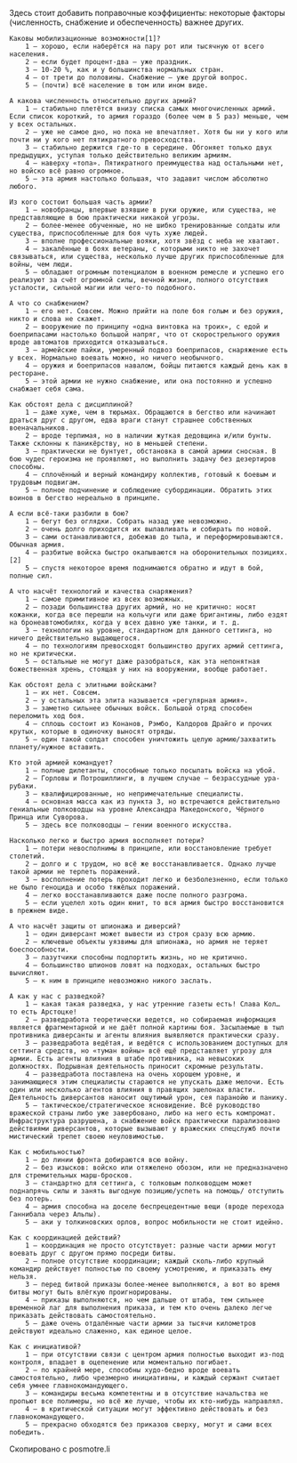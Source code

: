 Здесь стоит добавить поправочные коэффициенты: некоторые факторы (численность, снабжение и обеспеченность) важнее других.

    Каковы мобилизационные возможности[1]?
        1 — хорошо, если наберётся на пару рот или тысячную от всего населения.
        2 — если будет процент-два — уже праздник.
        3 — 10-20 %, как и у большинства нормальных стран.
        4 — от трети до половины. Снабжение — уже другой вопрос.
        5 — (почти) всё население в том или ином виде.

    А какова численность относительно других армий?
        1 — стабильно плетётся внизу списка самых многочисленных армий. Если список короткий, то армия гораздо (более чем в 5 раз) меньше, чем у всех остальных.
        2 — уже не самое дно, но пока не впечатляет. Хотя бы ни у кого или почти ни у кого нет пятикратного превосходства.
        3 — стабильно держится где-то в середине. Обгоняет только двух предыдущих, уступая только действительно великим армиям.
        4 — наверху «топа». Пятикратного преимущества над остальными нет, но войско всё равно огромное.
        5 — эта армия настолько большая, что задавит числом абсолютно любого.

    Из кого состоит большая часть армии?
        1 — новобранцы, впервые взявшие в руки оружие, или существа, не представляющие в бою практически никакой угрозы.
        2 — более-менее обученные, но не шибко тренированные солдаты или существа, приспособленные для боя чуть хуже людей.
        3 — вполне профессиональные вояки, хотя звёзд с неба не хватают.
        4 — закалённые в боях ветераны, с которыми никто не захочет связываться, или существа, несколько лучше других приспособленные для войны, чем люди.
        5 — обладают огромным потенциалом в военном ремесле и успешно его реализуют за счёт огромной силы, вечной жизни, полного отсутствия усталости, сильной магии или чего-то подобного.

    А что со снабжением?
        1 — его нет. Совсем. Можно прийти на поле боя голым и без оружия, никто и слова не скажет.
        2 — вооружение по принципу «одна винтовка на троих», с едой и боеприпасами настолько большой напряг, что от скорострельного оружия вроде автоматов приходится отказываться.
        3 — армейские пайки, умеренный подвоз боеприпасов, снаряжение есть у всех. Нормально воевать можно, но ничего необычного.
        4 — оружия и боеприпасов навалом, бойцы питаются каждый день как в ресторане.
        5 — этой армии не нужно снабжение, или она постоянно и успешно снабжает себя сама.

    Как обстоят дела с дисциплиной?
        1 — даже хуже, чем в тюрьмах. Обращаются в бегство или начинают драться друг с другом, едва враги станут страшнее собственных военачальников.
        2 — вроде терпимая, но в наличии жуткая дедовщина и/или бунты. Также склонны к паникёрству, но в меньшей степени.
        3 — практически не бунтует, обстановка в самой армии сносная. В бою чудес героизма не проявляют, но выполнить задачу без дезертиров способны.
        4 — сплочённый и верный командиру коллектив, готовый к боевым и трудовым подвигам.
        5 — полное подчинение и соблюдение субординации. Обратить этих воинов в бегство нереально в принципе.

    А если всё-таки разбили в бою?
        1 — бегут без оглядки. Собрать назад уже невозможно.
        2 — очень долго приходится их вылавливать и собирать по новой.
        3 — сами останавливаются, добежав до тыла, и переформировываются. Обычная армия.
        4 — разбитые войска быстро окапываются на оборонительных позициях.[2]
        5 — спустя некоторое время поднимаются обратно и идут в бой, полные сил.

    А что насчёт технологий и качества снаряжения?
        1 — самое примитивное из всех возможных.
        2 — позади большинства других армий, но не критично: носят кожанки, когда все перешли на кольчуги или даже бригантины, либо ездят на бронеавтомобилях, когда у всех давно уже танки, и т. д.
        3 — технологии на уровне, стандартном для данного сеттинга, но ничего действительно выдающегося.
        4 — по технологиям превосходят большинство других армий сеттинга, но не критически.
        5 — остальные не могут даже разобраться, как эта непонятная божественная хрень, стоящая у них на вооружении, вообще работает.

    Как обстоят дела с элитными войсками?
        1 — их нет. Совсем.
        2 — у остальных эта элита называется «регулярная армия».
        3 — заметно сильнее обычных войск. Большой отряд способен переломить ход боя.
        4 — сплошь состоит из Конанов, Рэмбо, Калдоров Драйго и прочих крутых, которые в одиночку выносят отряды.
        5 — один такой солдат способен уничтожить целую армию/захватить планету/нужное вставить.

    Кто этой армией командует?
        1 — полные дилетанты, способные только посылать войска на убой.
        2 — Горловы и Потрошиллинги, в лучшем случае — безрассудные ура-рубаки.
        3 — квалифицированные, но непримечательные специалисты.
        4 — основная масса как из пункта 3, но встречаются действительно гениальные полководцы на уровне Александра Македонского, Чёрного Принца или Суворова.
        5 — здесь все полководцы — гении военного искусства.

    Насколько легко и быстро армия восполняет потери?
        1 — потери невосполнимы в принципе, или восстановление требует столетий.
        2 — долго и с трудом, но всё же восстанавливается. Однако лучше такой армии не терпеть поражений.
        3 — восполнение потерь проходит легко и безболезненно, если только не было геноцида и особо тяжёлых поражений.
        4 — легко восстанавливаются даже после полного разгрома.
        5 — если уцелел хоть один юнит, то вся армия быстро восстановится в прежнем виде.

    А что насчёт защиты от шпионажа и диверсий?
        1 — один диверсант может вывести из строя сразу всю армию.
        2 — ключевые объекты уязвимы для шпионажа, но армия не теряет боеспособности.
        3 — лазутчики способны подпортить жизнь, но не критично.
        4 — большинство шпионов ловят на подходах, остальных быстро вычисляют.
        5 — к ним в принципе невозможно никого заслать.

    А как у нас с разведкой?
        1 — какая такая разведка, у нас утренние газеты есть! Слава Кол… то есть Арстоцке!
        2 — разведработа теоретически ведется, но собираемая информация является фрагментарной и не даёт полной картины боя. Засылаемые в тыл противника диверсанты и агенты влияния выявляются практически сразу.
        3 — разведработа ведётая, и ведётся с использованием доступных для сеттинга средств, но «туман войны» всё ещё представляет угрозу для армии. Есть агенты влияния в штабе противника, на невысоких должностях. Подрывная деятельность приносит скромные результаты.
        4 — разведработа поставлена на очень хорошем уровне, и занимающиеся этим специалисты стараются не упускать даже мелочи. Есть один или несколько агентов влияния в правящих эшелонах власти. Деятельность диверсантов наносит ощутимый урон, сея паранойю и панику.
        5 — тактическое/стратегическое ясновидение. Всё руководство вражеской страны либо уже завербовано, либо на него есть компромат. Инфраструктура разрушена, а снабжение войск практически парализовано действиями диверсантов, которые вызывают у вражеских спецслужб почти мистический трепет своею неуловимостью.

    Как с мобильностью?
        1 — до линии фронта добираются всю войну.
        2 — без изысков: войско или отяжелено обозом, или не предназначено для стремительных марш-бросков.
        3 — стандартно для сеттинга, с толковым полководцем может поднапрячь силы и занять выгодную позицию/успеть на помощь/ отступить без потерь.
        4 — армия способна на доселе беспрецедентные вещи (вроде перехода Ганнибала через Альпы).
        5 — аки у толкиновских орлов, вопрос мобильности не стоит идейно.

    Как с координацией действий?
        1 — координация не просто отсутствует: разные части армии могут воевать друг с другом прямо посреди битвы.
        2 — полное отсутствие координации; каждый сколь-либо крупный командир действует полностью по своему усмотрению, и приказать ему нельзя.
        3 — перед битвой приказы более-менее выполняются, а вот во время битвы могут быть влёгкую проигнорированы.
        4 — приказы выполняются, но чем дальше от штаба, тем сильнее временной лаг для выполнения приказа, и тем кто очень далеко легче приказать действовать самостоятельно.
        5 — даже очень отдалённые части армии за тысячи километров действуют идеально слаженно, как единое целое.

    Как с инициативой?
        1 — при отсутствии связи с центром армия полностью выходит из-под контроля, впадает в оцепенение или моментально погибает.
        2 — по крайней мере, способны худо-бедно вроде воевать самостоятельно, либо чрезмерно инициативны, и каждый сержант считает себя умнее главнокомандующего.
        3 — командиры весьма компетентны и в отсутствие начальства не пропьют все полимеры, но всё же лучше, чтобы их кто-нибудь направлял.
        4 — в критической ситуации могут эффективно действовать и без главнокомандующего.
        5 — прекрасно обходятся без приказов сверху, могут и сами всех победить.
        
 Скопировано с posmotre.li
